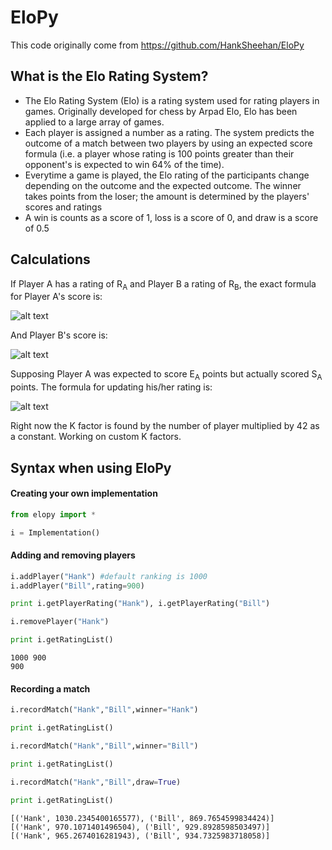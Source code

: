 # EloPy

This code originally come from https://github.com/HankSheehan/EloPy

## What is the Elo Rating System?
* The Elo Rating System (Elo) is a rating system used for rating players in games. Originally developed for chess by Arpad Elo, Elo has been applied to a large array of games.
* Each player is assigned a number as a rating. The system predicts the outcome of a match between two players by using an expected score formula (i.e. a player whose rating is 100 points greater than their opponent's is expected to win 64% of the time).
* Everytime a game is played, the Elo rating of the participants change depending on the outcome and the expected outcome. The winner takes points from the loser; the amount is determined by the players' scores and ratings
* A win is counts as a score of 1, loss is a score of 0, and draw is a score of 0.5


## Calculations
If Player A has a rating of R<sub>A</sub> and Player B a rating of R<sub>B</sub>, the exact formula for Player A's score is:

![alt text](https://wikimedia.org/api/rest_v1/media/math/render/svg/51346e1c65f857c0025647173ae48ddac904adcb)

And Player B's score is:

![alt text](https://wikimedia.org/api/rest_v1/media/math/render/svg/4b340e7d15e61ee7d90f428dcf7f4b3c049d89ff)

Supposing Player A was expected to score E<sub>A</sub> points but actually scored S<sub>A</sub> points. The formula for updating his/her rating is:

![alt text](https://wikimedia.org/api/rest_v1/media/math/render/svg/09a11111b433582eccbb22c740486264549d1129)

Right now the K factor is found by the number of player multiplied by 42 as a constant. Working on custom K factors.

## Syntax when using EloPy

#### Creating your own implementation
```python
from elopy import *

i = Implementation()
```

#### Adding and removing players
```python
i.addPlayer("Hank") #default ranking is 1000
i.addPlayer("Bill",rating=900)

print i.getPlayerRating("Hank"), i.getPlayerRating("Bill")

i.removePlayer("Hank")

print i.getRatingList()
```
```shell
1000 900
900
```

#### Recording a match
```python
i.recordMatch("Hank","Bill",winner="Hank")

print i.getRatingList()

i.recordMatch("Hank","Bill",winner="Bill")

print i.getRatingList()

i.recordMatch("Hank","Bill",draw=True)

print i.getRatingList()
```
```shell
[('Hank', 1030.2345400165577), ('Bill', 869.7654599834424)]
[('Hank', 970.1071401496504), ('Bill', 929.8928598503497)]
[('Hank', 965.2674016281943), ('Bill', 934.7325983718058)]
```
